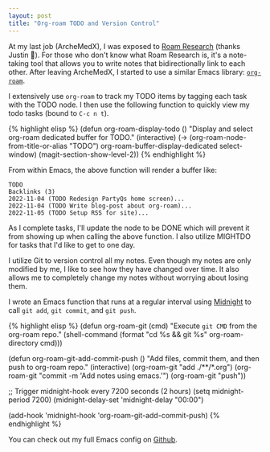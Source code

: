 ```yaml
---
layout: post
title: "Org-roam TODO and Version Control"
---
```


At my last job (ArcheMedX), I was exposed to [Roam Research][roam-research]
(thanks Justin 🙂). For those who don't know what Roam Research is, it's
a note-taking tool that allows you to write notes that bidirectionally link
to each other. After leaving ArcheMedX, I started to use a similar Emacs library:
[`org-roam`][org-roam].

I extensively use `org-roam` to track my TODO items by tagging each task
with the TODO node. I then use the following function to quickly view my
todo tasks (bound to `C-c n t`).

{% highlight elisp %}
(defun org-roam-display-todo ()
  "Display and select org-roam dedicated buffer for TODO."
  (interactive)
  (-> (org-roam-node-from-title-or-alias "TODO")
      org-roam-buffer-display-dedicated
      select-window)
  (magit-section-show-level-2))
{% endhighlight %}

From within Emacs, the above function will render a buffer like:

```
TODO
Backlinks (3)
2022-11-04 (TODO Redesign PartyQs home screen)...
2022-11-04 (TODO Write blog-post about org-roam)...
2022-11-05 (TODO Setup RSS for site)...
```

As I complete tasks, I'll update the node to be DONE which will
prevent it from showing up when calling the above function. I
also utilize MIGHTDO for tasks that I'd like to get to one day.

I utilize Git to version control all my notes. Even though my
notes are only modified by me, I like to see how they have
changed over time. It also allows me to completely change my
notes without worrying about losing them.

I wrote an Emacs function that runs at a regular interval using
[Midnight][midnight] to call `git add`, `git commit`, and `git push`.

{% highlight elisp %}
(defun org-roam-git (cmd)
  "Execute `git CMD` from the org-roam repo."
  (shell-command
   (format "cd %s && git %s"
           org-roam-directory
           cmd)))

(defun org-roam-git-add-commit-push ()
  "Add files, commit them, and then push to org-roam repo."
  (interactive)
  (org-roam-git "add ./**/*.org")
  (org-roam-git "commit -m 'Add notes using emacs.'")
  (org-roam-git "push"))

;; Trigger midnight-hook every 7200 seconds (2 hours)
(setq midnight-period 7200)
(midnight-delay-set 'midnight-delay "00:00")

(add-hook 'midnight-hook 'org-roam-git-add-commit-push)
{% endhighlight %}

You can check out my full Emacs config on [Github][emacs].

[emacs]:         https://github.com/dehli/.emacs.d/
[midnight]:      https://www.emacswiki.org/emacs/MidnightMode
[org-roam]:      https://www.orgroam.com/
[roam-research]: https://roamresearch.com/